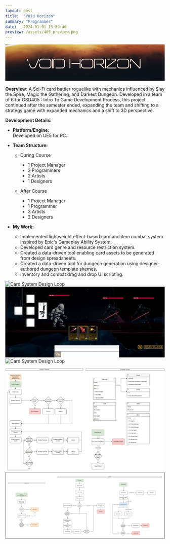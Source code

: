 ```yaml
---
layout: post
title:  "Void Horizon"
summary: "Programmer"
date:   2024-01-01 15:39:40
preview: /assets/405_preview.png
---
```


![Title Image](/assets/405_TitleCard.png)

**Overview:**
A Sci-Fi card battler roguelike with mechanics influenced by Slay the Spire, Magic the Gathering, and Darkest Dungeon. Developed in a team of 6 for GSD405 : Intro To Game Development Process, this project continued after the semester ended, expanding the team and shifting to a strategy game with expanded mechanics and a shift to 3D perspective.

**Development Details:**
- **Platform/Engine:**  
   Developed on UE5 for PC.

- **Team Structure:**

   - During Course
      - 1 Project Manager
      - 2 Programmers
      - 2 Artists
      - 1 Designers
   
   - After Course
      - 1 Project Manager
      - 1 Programmer
      - 3 Artists
      - 2 Designers

- **My Work:**
  - Implemented lightweight effect-based card and item combat system inspired by Epic's Gameplay Ability System.
  - Developed card genre and resource restriction system.
  - Created a data-driven tool enabling card assets to be generated from design spreadsheets.
  - Created a data-driven tool for dungeon generation using designer-authored dungeon template shemes.
  - Inventory and combat drag and drop UI scripting.

![Card System Design Loop](/assets/405gif1.gif)
![Card System Design Loop](/assets/405gif3.gif)
![Card System Design Loop](/assets/405gif2.gif)

![System Loop Image](/assets/405_Loop.png)
![Card System Design Loop](/assets/405_CardSystemDesignLoop3.png)



